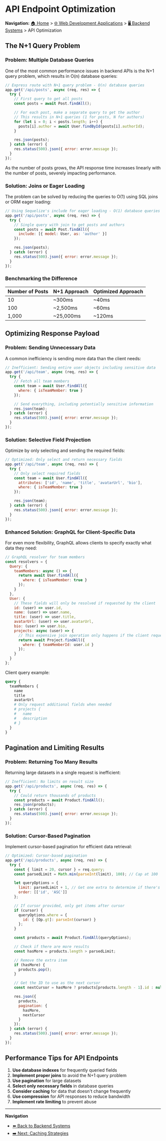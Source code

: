 # API Endpoint Optimization

**Navigation:** [🏠 Home](../../README.md) > [🌐 Web Development Applications](../README.md) > [🖥️ Backend Systems](./README.md) > API Optimization

## The N+1 Query Problem

### Problem: Multiple Database Queries

One of the most common performance issues in backend APIs is the N+1 query problem, which results in O(n) database queries:

```javascript
// Express route with N+1 query problem - O(n) database queries
app.get('/api/posts', async (req, res) => {
  try {
    // First query to get all posts
    const posts = await Post.findAll();

    // For each post, make a separate query to get the author
    // This results in N+1 queries (1 for posts, N for authors)
    for (let i = 0; i < posts.length; i++) {
      posts[i].author = await User.findById(posts[i].authorId);
    }

    res.json(posts);
  } catch (error) {
    res.status(500).json({ error: error.message });
  }
});
```

As the number of posts grows, the API response time increases linearly with the number of posts, severely impacting performance.

### Solution: Joins or Eager Loading

The problem can be solved by reducing the queries to O(1) using SQL joins or ORM eager loading:

```javascript
// Using Sequelize's include for eager loading - O(1) database queries
app.get('/api/posts', async (req, res) => {
  try {
    // Single query with join to get posts and authors
    const posts = await Post.findAll({
      include: [{ model: User, as: 'author' }]
    });

    res.json(posts);
  } catch (error) {
    res.status(500).json({ error: error.message });
  }
});
```

### Benchmarking the Difference

| Number of Posts | N+1 Approach | Optimized Approach |
|-----------------|--------------|-------------------|
| 10              | ~300ms       | ~40ms             |
| 100             | ~2,500ms     | ~60ms             |
| 1,000           | ~25,000ms    | ~120ms            |

## Optimizing Response Payload

### Problem: Sending Unnecessary Data

A common inefficiency is sending more data than the client needs:

```javascript
// Inefficient: Sending entire user objects including sensitive data
app.get('/api/team', async (req, res) => {
  try {
    // Fetch all team members
    const team = await User.findAll({
      where: { isTeamMember: true }
    });

    // Send everything, including potentially sensitive information
    res.json(team);
  } catch (error) {
    res.status(500).json({ error: error.message });
  }
});
```

### Solution: Selective Field Projection

Optimize by only selecting and sending the required fields:

```javascript
// Optimized: Only select and return necessary fields
app.get('/api/team', async (req, res) => {
  try {
    // Only select required fields
    const team = await User.findAll({
      attributes: ['id', 'name', 'title', 'avatarUrl', 'bio'],
      where: { isTeamMember: true }
    });

    res.json(team);
  } catch (error) {
    res.status(500).json({ error: error.message });
  }
});
```

### Enhanced Solution: GraphQL for Client-Specific Data

For even more flexibility, GraphQL allows clients to specify exactly what data they need:

```javascript
// GraphQL resolver for team members
const resolvers = {
  Query: {
    teamMembers: async () => {
      return await User.findAll({
        where: { isTeamMember: true }
      });
    }
  },
  User: {
    // These fields will only be resolved if requested by the client
    id: (user) => user.id,
    name: (user) => user.name,
    title: (user) => user.title,
    avatarUrl: (user) => user.avatarUrl,
    bio: (user) => user.bio,
    projects: async (user) => {
      // This expensive join operation only happens if the client requests projects
      return await Project.findAll({
        where: { teamMemberId: user.id }
      });
    }
  }
};
```

Client query example:
```graphql
query {
  teamMembers {
    name
    title
    avatarUrl
    # Only request additional fields when needed
    # projects {
    #   name
    #   description
    # }
  }
}
```

## Pagination and Limiting Results

### Problem: Returning Too Many Results

Returning large datasets in a single request is inefficient:

```javascript
// Inefficient: No limits on result size
app.get('/api/products', async (req, res) => {
  try {
    // Could return thousands of products
    const products = await Product.findAll();
    res.json(products);
  } catch (error) {
    res.status(500).json({ error: error.message });
  }
});
```

### Solution: Cursor-Based Pagination

Implement cursor-based pagination for efficient data retrieval:

```javascript
// Optimized: Cursor-based pagination
app.get('/api/products', async (req, res) => {
  try {
    const { limit = 20, cursor } = req.query;
    const parsedLimit = Math.min(parseInt(limit), 100); // Cap at 100

    let queryOptions = {
      limit: parsedLimit + 1, // Get one extra to determine if there's more
      order: [['id', 'ASC']]
    };

    // If cursor provided, only get items after cursor
    if (cursor) {
      queryOptions.where = {
        id: { [Op.gt]: parseInt(cursor) }
      };
    }

    const products = await Product.findAll(queryOptions);

    // Check if there are more results
    const hasMore = products.length > parsedLimit;

    // Remove the extra item
    if (hasMore) {
      products.pop();
    }

    // Get the ID to use as the next cursor
    const nextCursor = hasMore ? products[products.length - 1].id : null;

    res.json({
      products,
      pagination: {
        hasMore,
        nextCursor
      }
    });
  } catch (error) {
    res.status(500).json({ error: error.message });
  }
});
```

## Performance Tips for API Endpoints

1. **Use database indexes** for frequently queried fields
2. **Implement proper joins** to avoid the N+1 query problem
3. **Use pagination** for large datasets
4. **Select only necessary fields** in database queries
5. **Consider caching** for data that doesn't change frequently
6. **Use compression** for API responses to reduce bandwidth
7. **Implement rate limiting** to prevent abuse

---

**Navigation**
- [⬅️ Back to Backend Systems](./README.md)
- [➡️ Next: Caching Strategies](./caching-strategies.md)